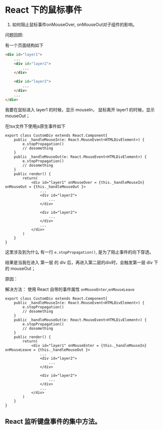 # React 下的鼠标事件

1. 如何阻止鼠标事件onMouseOver, onMouseOut对子组件的影响。

问题回顾:

有一个页面结构如下

```html
<div id="layer1">
    ...
    <div id="layer2">
        ...
    </div>

    <div id="layer2">
        ...
    </div>
    ...
</div>
```

我要在鼠标进入 layer1 的时候，显示 mouseIn， 鼠标离开 layer1 的时候，显示 mouseOut；

在tsx文件下使用js原生事件如下

```tsx
export class CustomDiv extends React.Component{
    public _handleMouseIn(e: React.MouseEvent<HTMLDivElement>) {
        e.stopPropagation()
        // dosomething
    }
    public _handleMouseOut(e: React.MouseEvent<HTMLDivElement>) {
        e.stopPropagation()
        // dosomething
    }
    public render() {
        return(
            <div id="layer1" onMouseOver = {this._handleMouseIn} onMouseOut = {this._handleMouseOut }>
                ...
                <div id="layer2">
                    ...
                </div>

                <div id="layer2">
                    ...
                </div>
                ...
            </div>
        )
    }
}
```

这里涉及到为什么 有一行 `e.stopPropagation()`, 是为了阻止事件的向下穿透。

结果是当我在进入 第一层 的 div 后，再进入第二层的div时，会触发第一层 div 下的 mouseOut；

原因：

解决方法： 使用 React 自带的事件属性 `onMouseEnter`,`onMouseLeave`

```tsx
export class CustomDiv extends React.Component{
    public _handleMouseIn(e: React.MouseEvent<HTMLDivElement>) {
        e.stopPropagation()
        // dosomething
    }
    public _handleMouseOut(e: React.MouseEvent<HTMLDivElement>) {
        e.stopPropagation()
        // dosomething
    }
    public render() {
        return(
            <div id="layer1" onMouseEnter = {this._handleMouseIn} onMouseLeave = {this._handleMouseOut }>
                ...
                <div id="layer2">
                    ...
                </div>

                <div id="layer2">
                    ...
                </div>
                ...
            </div>
        )
    }
}
```

## React 监听键盘事件的集中方法。